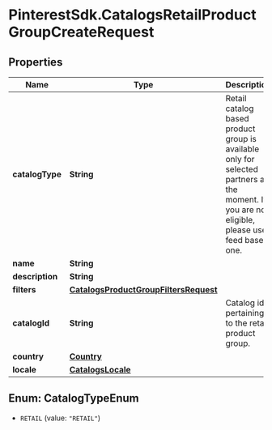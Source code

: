 # PinterestSdk.CatalogsRetailProductGroupCreateRequest

## Properties

Name | Type | Description | Notes
------------ | ------------- | ------------- | -------------
**catalogType** | **String** | Retail catalog based product group is available only for selected partners at the moment. If you are not eligible, please use feed based one. | 
**name** | **String** |  | 
**description** | **String** |  | [optional] 
**filters** | [**CatalogsProductGroupFiltersRequest**](CatalogsProductGroupFiltersRequest.md) |  | 
**catalogId** | **String** | Catalog id pertaining to the retail product group. | 
**country** | [**Country**](Country.md) |  | 
**locale** | [**CatalogsLocale**](CatalogsLocale.md) |  | 



## Enum: CatalogTypeEnum


* `RETAIL` (value: `"RETAIL"`)




